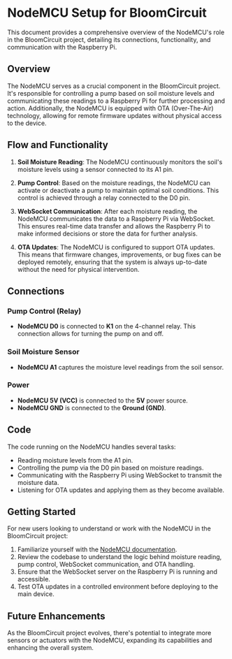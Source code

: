 # NodeMCU Setup for BloomCircuit

This document provides a comprehensive overview of the NodeMCU's role in the BloomCircuit project, detailing its connections, functionality, and communication with the Raspberry Pi.

## Overview

The NodeMCU serves as a crucial component in the BloomCircuit project. It's responsible for controlling a pump based on soil moisture levels and communicating these readings to a Raspberry Pi for further processing and action. Additionally, the NodeMCU is equipped with OTA (Over-The-Air) technology, allowing for remote firmware updates without physical access to the device.

## Flow and Functionality

1. **Soil Moisture Reading**: The NodeMCU continuously monitors the soil's moisture levels using a sensor connected to its A1 pin. 

2. **Pump Control**: Based on the moisture readings, the NodeMCU can activate or deactivate a pump to maintain optimal soil conditions. This control is achieved through a relay connected to the D0 pin.

3. **WebSocket Communication**: After each moisture reading, the NodeMCU communicates the data to a Raspberry Pi via WebSocket. This ensures real-time data transfer and allows the Raspberry Pi to make informed decisions or store the data for further analysis.

4. **OTA Updates**: The NodeMCU is configured to support OTA updates. This means that firmware changes, improvements, or bug fixes can be deployed remotely, ensuring that the system is always up-to-date without the need for physical intervention.

## Connections

### Pump Control (Relay)

- **NodeMCU D0** is connected to **K1** on the 4-channel relay. This connection allows for turning the pump on and off.

### Soil Moisture Sensor

- **NodeMCU A1** captures the moisture level readings from the soil sensor.

### Power

- **NodeMCU 5V (VCC)** is connected to the **5V** power source.
- **NodeMCU GND** is connected to the **Ground (GND)**.

## Code

The code running on the NodeMCU handles several tasks:

- Reading moisture levels from the A1 pin.
- Controlling the pump via the D0 pin based on moisture readings.
- Communicating with the Raspberry Pi using WebSocket to transmit the moisture data.
- Listening for OTA updates and applying them as they become available.

## Getting Started

For new users looking to understand or work with the NodeMCU in the BloomCircuit project:

1. Familiarize yourself with the [NodeMCU documentation](https://nodemcu.readthedocs.io/en/release/).
2. Review the codebase to understand the logic behind moisture reading, pump control, WebSocket communication, and OTA handling.
3. Ensure that the WebSocket server on the Raspberry Pi is running and accessible.
4. Test OTA updates in a controlled environment before deploying to the main device.

## Future Enhancements

As the BloomCircuit project evolves, there's potential to integrate more sensors or actuators with the NodeMCU, expanding its capabilities and enhancing the overall system.

